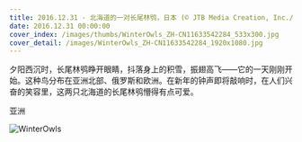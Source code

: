 ```yaml
---
title: 2016.12.31 - 北海道的一对长尾林鸮，日本 (© JTB Media Creation, Inc./Alamy Stock Photo)
date: 2016.12.31 00:00:00
cover_index: /images/thumbs/WinterOwls_ZH-CN11633542284_533x300.jpg
cover_detail: /images/WinterOwls_ZH-CN11633542284_1920x1080.jpg
---
```


夕阳西沉时，长尾林鸮睁开眼睛，抖落身上的积雪，振翅高飞——它的一天刚刚开始。这种鸟分布在亚洲北部、俄罗斯和欧洲。在新年的钟声即将敲响时，在人们兴奋的笑容里，这两只北海道的长尾林鸮懵得有点可爱。

亚洲

![WinterOwls](/images/WinterOwls_ZH-CN11633542284_1920x1080.jpg)
